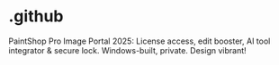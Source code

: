 # .github
PaintShop Pro Image Portal 2025: License access, edit booster, AI tool integrator &amp; secure lock. Windows-built, private. Design vibrant!

